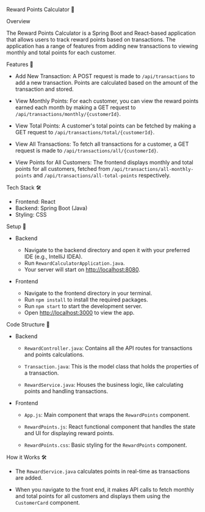 Reward Points Calculator 🎉

Overview

The Reward Points Calculator is a Spring Boot and React-based application that allows users to track reward points based on transactions. The application has a range of features from adding new transactions to viewing monthly and total points for each customer.

Features 🚀

- Add New Transaction: A POST request is made to `/api/transactions` to add a new transaction. Points are calculated based on the amount of the transaction and stored.

- View Monthly Points: For each customer, you can view the reward points earned each month by making a GET request to `/api/transactions/monthly/{customerId}`.

- View Total Points: A customer's total points can be fetched by making a GET request to `/api/transactions/total/{customerId}`.

- View All Transactions: To fetch all transactions for a customer, a GET request is made to `/api/transactions/all/{customerId}`.

- View Points for All Customers: The frontend displays monthly and total points for all customers, fetched from `/api/transactions/all-monthly-points` and `/api/transactions/all-total-points` respectively.

Tech Stack 🛠

- Frontend: React
- Backend: Spring Boot (Java)
- Styling: CSS

Setup 🔧

- Backend

  - Navigate to the backend directory and open it with your preferred IDE (e.g., IntelliJ IDEA).
  - Run `RewardCalculatorApplication.java`.
  - Your server will start on [http://localhost:8080](http://localhost:8080).

- Frontend

  - Navigate to the frontend directory in your terminal.
  - Run `npm install` to install the required packages.
  - Run `npm start` to start the development server.
  - Open [http://localhost:3000](http://localhost:3000) to view the app.

Code Structure 📂

- Backend

  - `RewardController.java`: Contains all the API routes for transactions and points calculations.

  - `Transaction.java`: This is the model class that holds the properties of a transaction.

  - `RewardService.java`: Houses the business logic, like calculating points and handling transactions.

- Frontend

  - `App.js`: Main component that wraps the `RewardPoints` component.

  - `RewardPoints.js`: React functional component that handles the state and UI for displaying reward points.

  - `RewardPoints.css`: Basic styling for the `RewardPoints` component.

How it Works 🛠

- The `RewardService.java` calculates points in real-time as transactions are added.

- When you navigate to the front end, it makes API calls to fetch monthly and total points for all customers and displays them using the `CustomerCard` component.

